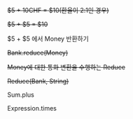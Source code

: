~~$5 + 10CHF = $10(환율이 2:1인 경우)~~

~~$5 + $5 = $10~~

$5 + $5 에서 Money 반환하기

~~Bank.reduce(Money)~~

~~Money에 대한 통화 변환을 수행하는 Reduce~~

~~Reduce(Bank, String)~~

Sum.plus

Expression.times
